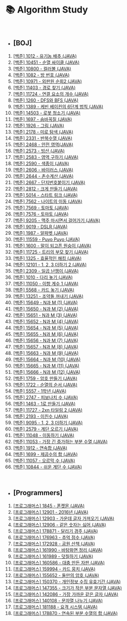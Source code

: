 # 📚 Algorithm Study

<br>

- ## [BOJ]
1. <a href="https://velog.io/@taewooyun/%EB%B0%B1%EC%A4%80-1012-%EC%9C%A0%EA%B8%B0%EB%86%8D-%EB%B0%B0%EC%B6%94-JAVA">[백준] 1012 - 유기농 배추 (JAVA)</a><br>
1. <a href="https://velog.io/@taewooyun/%EB%B0%B1%EC%A4%80-10451-%EC%88%9C%EC%97%B4-%EC%8B%B8%EC%9D%B4%ED%81%B4-JAVA">[백준] 10451 - 순열 싸이클 (JAVA)</a><br>
1. <a href="https://velog.io/@taewooyun/%EB%B0%B1%EC%A4%80-10451-%EC%88%9C%EC%97%B4-%EC%8B%B8%EC%9D%B4%ED%81%B4-JAVA">[백준] 10800 - 컬러볼 (JAVA)</a><br>
1. <a href="https://velog.io/@taewooyun/%EB%B0%B1%EC%A4%80-1082-%EB%B0%A9-%EB%B2%88%ED%98%B8-JAVA">[백준] 1082 - 방 번호 (JAVA)</a><br>
1. <a href="https://github.com/taewooyun/algorithm/blob/main/Boj/p10971/src/Main.java">[백준] 10971 - 외판원 순회2 (JAVA)</a><br>
1. <a href="https://github.com/taewooyun/algorithm/blob/main/Boj/p11403/src/Main.java">[백준] 11403 - 경로 찾기 (JAVA)</a><br>
1. <a href="https://github.com/taewooyun/algorithm/blob/main/Boj/p11724/src/Main.java">[백준] 11724 - 연결 요소의 개수 (JAVA)</a><br>
1. <a href="https://github.com/taewooyun/algorithm/blob/main/Boj/p1260/src/Main.java">[백준] 1260 - DFS와 BFS (JAVA)</a><br>
1. <a href="https://github.com/taewooyun/algorithm/blob/main/Boj/p1389/src/Main.java">[백준] 1389 - 케빈 베이컨의 6단계 법칙 (JAVA)</a><br>
1. <a href="https://github.com/taewooyun/algorithm/blob/main/Boj/p14503/src/Main.java">[백준] 14503 - 로봇 청소기 (JAVA)</a><br>
1. <a href="https://github.com/taewooyun/algorithm/blob/main/Boj/p0097/src/Main.java">[백준] 1697 - 숨바꼭질 (JAVA)</a><br>
1. <a href="https://github.com/taewooyun/algorithm/blob/main/Boj/p1926/src/Main.java">[백준] 1926 - 그림 (JAVA)</a><br>
1. <a href="https://github.com/taewooyun/algorithm/blob/main/Boj/p2178/src/Main.java">[백준] 2178 - 미로 탐색 (JAVA)</a><br>
1. <a href="https://github.com/taewooyun/algorithm/blob/main/Boj/p2331/src/Main.java">[백준] 2331 - 반복수열 (JAVA)</a><br>
1. <a href="https://github.com/taewooyun/algorithm/blob/main/Boj/p2468/src/Main.java">[백준] 2468 - 안전 영역(JAVA)</a><br>
1. <a href="https://github.com/taewooyun/algorithm/blob/main/Boj/p2573/src/Main.java">[백준] 2573 - 빙산 (JAVA)</a><br>
1. <a href="https://github.com/taewooyun/algorithm/blob/main/Boj/p2583/src/Main.java">[백준] 2583 - 영역 구하기 (JAVA)</a><br>
1. <a href="https://github.com/taewooyun/algorithm/blob/main/Boj/p2590/src/Main.java">[백준] 2590 - 색종이 (JAVA)</a><br>
1. <a href="https://github.com/taewooyun/algorithm/blob/main/Boj/p2606/src/Main.java">[백준] 2606 - 바이러스 (JAVA)</a><br>
1. <a href="https://github.com/taewooyun/algorithm/blob/main/Boj/p2644/src/Main.java">[백준] 2644 - 촌수계산 (JAVA)</a><br>
1. <a href="https://github.com/taewooyun/algorithm/blob/main/Boj/p2667/src/Main.java">[백준] 2667 - 단지번호붙이기 (JAVA)</a><br>
1. <a href="https://github.com/taewooyun/algorithm/blob/main/Boj/p2812/src/Main.java">[백준] 2812 - 크게 만들기 (JAVA)</a><br>
1. <a href="https://github.com/taewooyun/algorithm/blob/main/Boj/p5014/src/Main.java">[백준] 5014 - 스타트 링크 (JAVA)</a><br>
1. <a href="https://github.com/taewooyun/algorithm/blob/main/Boj/p7562/src/Main.java">[백준] 7562 - 나이트의 이동 (JAVA)</a><br>
1. <a href="https://github.com/taewooyun/algorithm/blob/main/Boj/p7569/src/Main.java">[백준] 7569 - 토마토 (JAVA)</a><br>
1. <a href="https://github.com/taewooyun/algorithm/blob/main/Boj/p7576/src/Main.java">[백준] 7576 - 토마토 (JAVA)</a><br>
1. <a href="https://github.com/taewooyun/algorithm/blob/main/Boj/p9205/src/Main.java">[백준] 9205 - 맥주 마시면서 걸어가기 (JAVA)</a><br>
1. <a href="https://github.com/taewooyun/algorithm/blob/main/Boj/p9019/src/Main.java">[백준] 9019 - DSLR (JAVA)</a><br>
1. <a href="https://github.com/taewooyun/algorithm/blob/main/Boj/p1987/src/Main.java">[백준] 1987 - 알파벳 (JAVA)</a><br>
1. <a href="https://github.com/taewooyun/algorithm/blob/main/Boj/p11559/src/Main.java">[백준] 11559 - Puyo Puyo (JAVA)</a><br>
1. <a href="https://github.com/taewooyun/algorithm/blob/main/Boj/p1600/src/Main.java">[백준] 1600 - 말이 되고픈 원숭이 (JAVA)</a><br>
1. <a href="https://github.com/taewooyun/algorithm/blob/main/Boj/p11725/src/Main.java">[백준] 11725 - 트리의 부모 찾기 (JAVA)</a><br>
1. <a href="https://github.com/taewooyun/algorithm/blob/main/Boj/p1325/src/Main.java">[백준] 1325 - 효율적인 해킹 (JAVA)</a><br>
1. <a href="https://github.com/taewooyun/algorithm/blob/main/Boj/p12101/src/Main.java">[백준] 12101 - 1, 2, 3 더하기 2 (JAVA)</a><br>
1. <a href="https://github.com/taewooyun/algorithm/blob/main/Boj/2309/src/Main.java">[백준] 2309 - 일곱 난쟁이 (JAVA)</a><br>
1. <a href="https://github.com/taewooyun/algorithm/blob/main/Boj/p1010/src/Main.java">[백준] 1010 - 다리 놓기 (JAVA)</a><br>
1. <a href="https://github.com/taewooyun/algorithm/blob/main/Boj/p11050/src/Main.java">[백준] 11050 - 이항 계수 1 (JAVA)</a><br>
1. <a href="https://github.com/taewooyun/algorithm/blob/main/Boj/p5568/src/Main.java">[백준] 5568 - 카드 놓기 (JAVA)</a><br>
1. <a href="https://github.com/taewooyun/algorithm/blob/main/Boj/p13251/src/Main.java">[백준] 13251 - 조약돌 꺼내기 (JAVA)</a><br>
1. <a href="https://github.com/taewooyun/algorithm/blob/main/Boj/p15649/src/Main.java">[백준] 15649 - N과 M (1) (JAVA)</a><br>
1. <a href="https://github.com/taewooyun/algorithm/blob/main/Boj/p15650/src/Main.java">[백준] 15650 - N과 M (2) (JAVA)</a><br>
1. <a href="https://github.com/taewooyun/algorithm/blob/main/Boj/p15651/src/Main.java">[백준] 15651 - N과 M (3) (JAVA)</a><br>
1. <a href="https://github.com/taewooyun/algorithm/blob/main/Boj/p15652/src/Main.java">[백준] 15652 - N과 M (4) (JAVA)</a><br>
1. <a href="https://github.com/taewooyun/algorithm/blob/main/Boj/p15654/src/Main.java">[백준] 15654 - N과 M (5) (JAVA)</a><br>
1. <a href="https://github.com/taewooyun/algorithm/blob/main/Boj/p15655/src/Main.java">[백준] 15655 - N과 M (6) (JAVA)</a><br>
1. <a href="https://github.com/taewooyun/algorithm/blob/main/Boj/p15656/src/Main.java">[백준] 15656 - N과 M (7) (JAVA)</a><br>
1. <a href="https://github.com/taewooyun/algorithm/blob/main/Boj/p15657/src/Main.java">[백준] 15657 - N과 M (8) (JAVA)</a><br>
1. <a href="https://github.com/taewooyun/algorithm/blob/main/Boj/p15663/src/Main.java">[백준] 15663 - N과 M (9) (JAVA)</a><br>
1. <a href="https://github.com/taewooyun/algorithm/blob/main/Boj/p15664/src/Main.java">[백준] 15664 - N과 M (10) (JAVA)</a><br>
1. <a href="https://github.com/taewooyun/algorithm/blob/main/Boj/p15665/src/Main.java">[백준] 15665 - N과 M (11) (JAVA)</a><br>
1. <a href="https://github.com/taewooyun/algorithm/blob/main/Boj/p15666/src/Main.java">[백준] 15666 - N과 M (12) (JAVA)</a><br>
1. <a href="https://github.com/taewooyun/algorithm/blob/main/Boj/p1759/src/Main.java">[백준] 1759 - 암호 만들기 (JAVA)</a><br>
1. <a href="https://github.com/taewooyun/algorithm/blob/main/Boj/p1722/src/Main.java">[백준] 1722 - 순열의 순서 (JAVA)</a><br>
1. <a href="https://github.com/taewooyun/algorithm/blob/main/Boj/p5557/src/Main.java">[백준] 5557 - 1학년 (JAVA)</a><br>
1. <a href="https://github.com/taewooyun/algorithm/blob/main/Boj/p2747/src/Main.java">[백준] 2747 - 피보나치 수 (JAVA)</a><br>
1. <a href="https://github.com/taewooyun/algorithm/blob/main/Boj/p1463/src/Main.java">[백준] 1463 - 1로 만들기 (JAVA)</a><br>
1. <a href="https://github.com/taewooyun/algorithm/blob/main/Boj/p11727/src/Main.java">[백준] 11727 - 2xn 타일링 2 (JAVA)</a><br>
1. <a href="https://github.com/taewooyun/algorithm/blob/main/Boj/p2193/src/Main.java">[백준] 2193 - 이친수 (JAVA)</a><br>
1. <a href="https://github.com/taewooyun/algorithm/blob/main/Boj/p9095/src/Main.java">[백준] 9095 - 1, 2, 3 더하기 (JAVA)</a><br>
1. <a href="https://github.com/taewooyun/algorithm/blob/main/Boj/p2579/src/Main.java">[백준] 2579 - 계단 오르기 (JAVA)</a><br>
1. <a href="https://github.com/taewooyun/algorithm/blob/main/Boj/p11048/src/Main.java">[백준] 11048 - 이동하기 (JAVA)</a><br>
1. <a href="https://github.com/taewooyun/algorithm/blob/main/Boj/p11053/src/Main.java">[백준] 11053 - 가장 긴 증가하는 부분 수열 (JAVA)</a><br>
1. <a href="https://github.com/taewooyun/algorithm/blob/main/Boj/p1912/src/Main.java">[백준] 1912 - 연속합 (JAVA)</a><br>
1. <a href="https://github.com/taewooyun/algorithm/blob/main/Boj/p1699/src/Main.java">[백준] 1699 - 제곱수의 합 (JAVA)</a><br>
1. <a href="https://github.com/taewooyun/algorithm/blob/main/Boj/p11057/src/Main.java">[백준] 11057 - 오르막 수 (JAVA)</a><br>
1. <a href="https://github.com/taewooyun/algorithm/blob/main/Boj/p10844/src/Main.java">[백준] 10844 - 쉬운 계단 수 (JAVA)</a><br>

<br>

- ## [Programmers]

1. <a href="https://github.com/taewooyun/algorithm/blob/main/Prgrms/1845.java">[프로그래머스] 1845 - 폰켓몬 (JAVA)</a><br>
1. <a href="https://github.com/taewooyun/algorithm/blob/main/Prgrms/12901.java">[프로그래머스] 12901 - 2016년 (JAVA)</a><br>
1. <a href="https://github.com/taewooyun/algorithm/blob/main/Prgrms/12903.java">[프로그래머스] 12903 - 가운데 글자 가져오기 (JAVA)</a><br>
1. <a href="https://github.com/taewooyun/algorithm/blob/main/Prgrms/12906.java">[프로그래머스] 12906 - 같은 숫자는 싫어 (JAVA)</a><br>
1. <a href="https://github.com/taewooyun/algorithm/blob/main/Prgrms/178871.java">[프로그래머스] 178871 - 달리기 경주 (JAVA)</a><br>
1. <a href="https://github.com/taewooyun/algorithm/blob/main/Prgrms/176963.java">[프로그래머스] 176963 - 추억 점수 (JAVA)</a><br>
1. <a href="https://github.com/taewooyun/algorithm/blob/main/Prgrms/172928.java">[프로그래머스] 172928 - 공원 산책 (JAVA)</a><br>
1. <a href="https://github.com/taewooyun/algorithm/blob/main/Prgrms/161990.java">[프로그래머스] 161990 - 바탕화면 정리 (JAVA)</a><br>
1. <a href="https://github.com/taewooyun/algorithm/blob/main/Prgrms/161989.java">[프로그래머스] 161989 - 덧칠하기 (JAVA)</a><br>
1. <a href="https://github.com/taewooyun/algorithm/blob/main/Prgrms/160586.java">[프로그래머스] 160586 - 대충 만든 자판 (JAVA)</a><br>
1. <a href="https://github.com/taewooyun/algorithm/blob/main/Prgrms/159994.java">[프로그래머스] 159994 - 카드 뭉치 (JAVA)</a><br>
1. <a href="https://github.com/taewooyun/algorithm/blob/main/Prgrms/155652.java">[프로그래머스] 155652 - 둘만의 암호 (JAVA)</a><br>
1. <a href="https://github.com/taewooyun/algorithm/blob/main/Prgrms/150370.java">[프로그래머스] 150370 - 개인정보 수집 유효기간 (JAVA)</a><br>
1. <a href="https://github.com/taewooyun/algorithm/blob/main/Prgrms/147355.java">[프로그래머스] 147355 - 크기가 작은 부분 문자열 (JAVA)</a><br>
1. <a href="https://github.com/taewooyun/algorithm/blob/main/Prgrms/142086.java">[프로그래머스] 142086 - 가장 가까운 같은 글자 (JAVA)</a><br>
1. <a href="https://github.com/taewooyun/algorithm/blob/main/Prgrms/140108.java">[프로그래머스] 140108 - 문자열 나누기 (JAVA)</a><br>
1. <a href="https://github.com/taewooyun/algorithm/blob/main/Prgrms/181188.java">[프로그래머스] 181188 - 요격 시스템 (JAVA)</a><br>
1. <a href="https://github.com/taewooyun/algorithm/blob/main/Prgrms/178870.java">[프로그래머스] 178870 - 연속된 부분 수열의 합 (JAVA)</a><br>
